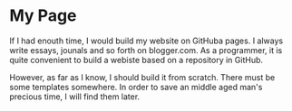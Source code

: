 # My Page

If I had enouth time, I would build my website on GitHuba pages. I always write essays, jounals and so forth on blogger.com. As a programmer, it is quite convenient to build a webiste based on a repository in GitHub.

However, as far as I know, I should build it from scratch. There must be some templates somewhere. In order to save an middle aged man's precious time, I will find them later.